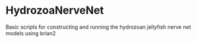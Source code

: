 # HydrozoaNerveNet
Basic scripts for constructing and running the hydrozoan jellyfish nerve net models using brian2
